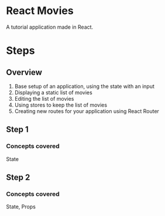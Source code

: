 # React Movies

A tutorial application made in React.

# Steps

## Overview

1. Base setup of an application, using the state with an input
2. Displaying a static list of movies
3. Editing the list of movies
4. Using stores to keep the list of movies
5. Creating new routes for your application using React Router

## Step 1

### Concepts covered
State

## Step 2

### Concepts covered

State, Props




